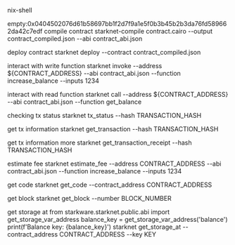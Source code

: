 nix-shell

empty:0x0404502076d61b58697bb1f2d7f9a1e5f0b3b45b2b3da76fd589662da42c7edf
compile contract
starknet-compile contract.cairo --output contract_compiled.json --abi contract_abi.json

deploy contract
starknet deploy --contract contract_compiled.json

interact with write function
starknet invoke --address ${CONTRACT_ADDRESS} --abi contract_abi.json --function increase_balance --inputs 1234

interact with read function
starknet call  --address ${CONTRACT_ADDRESS} --abi contract_abi.json  --function get_balance

checking tx status
starknet tx_status --hash TRANSACTION_HASH

get tx information
starknet get_transaction --hash TRANSACTION_HASH

get tx information more
starknet get_transaction_receipt --hash TRANSACTION_HASH

estimate fee
starknet estimate_fee --address CONTRACT_ADDRESS --abi contract_abi.json --function increase_balance --inputs 1234

get code
starknet get_code --contract_address CONTRACT_ADDRESS

get block
starknet get_block --number BLOCK_NUMBER

get storage at
​​from starkware.starknet.public.abi import get_storage_var_address
balance_key = get_storage_var_address('balance')
print(f'Balance key: {balance_key}')
starknet get_storage_at --contract_address CONTRACT_ADDRESS --key KEY
